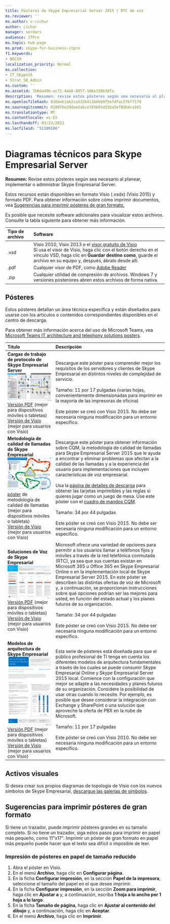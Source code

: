 ```yaml
---
title: Pósteres de Skype Empresarial Server 2015 | RTC de voz
ms.reviewer: ''
ms.author: v-cichur
author: cichur
manager: serdars
audience: ITPro
ms.topic: hub-page
ms.prod: skype-for-business-itpro
f1.keywords:
- NOCSH
localization_priority: Normal
ms.collection:
- IT_Skype16
- Strat_SB_Admin
ms.custom: ''
ms.assetid: 7b6da49b-ac72-4ab0-8957-166e330b38fa
description: 'Resumen: revise estos pósteres según sea necesario al planear, implementar o administrar Skype Empresarial Server.'
ms.openlocfilehash: 816beb1ab2ca332b411bbbb9f5efdfac57bf7179
ms.sourcegitcommit: 01087be29daa3abce7d3b03a55ba5ef8db4ca161
ms.translationtype: MT
ms.contentlocale: es-ES
ms.lasthandoff: 03/23/2021
ms.locfileid: "51109106"
---
```

# <a name="technical-diagrams-for-skype-for-business-server"></a>Diagramas técnicos para Skype Empresarial Server

**Resumen:** Revise estos pósteres según sea necesario al planear, implementar o administrar Skype Empresarial Server.

Estos recursos están disponibles en formato Visio (.vsdx) (Visio 2015) y formato PDF. Para obtener información sobre cómo imprimir documentos, vea [Sugerencias para imprimir pósteres de gran formato.](technical-diagrams.md#tips)

Es posible que necesite software adicionales para visualizar estos archivos. Consulte la tabla siguiente para obtener más información.

|Tipo de archivo|Software|
|:--- |:--- |
|.vsd |Visio 2010, Visio 2013 o el [visor gratuito de Visio](https://go.microsoft.com/fwlink/p/?LinkId=393676) <br/> Si usa el visor de Visio, haga clic con el botón derecho en el vínculo VSD, haga clic en **Guardar destino como**, guarde el archivo en su equipo y, después, ábralo desde allí. |
|.pdf |Cualquier visor de PDF, como [Adobe Reader](https://go.microsoft.com/fwlink/p/?LinkId=393675) |
|.zip |Cualquier utilidad de compresión de archivos. Windows 7 y versiones posteriores abren estos archivos de forma nativa. |

## <a name="posters"></a>Pósteres

Estos pósteres detallan un área técnica específica y están diseñados para usarse con los artículos o contenidos correspondientes disponibles en el centro de descarga.

Para obtener más información acerca del uso de Microsoft Teams, vea [Microsoft Teams IT architecture and telephony solutions posters](/MicrosoftTeams/teams-architecture-solutions-posters).

|Título|Descripción|
|:---|:---|
|**Cargas de trabajo de protocolo de Skype Empresarial Server** <br/>![Póster de cargas de trabajo del protocolo SfB](media/0dccf933-eab3-4793-a8a4-4f6b9b0b4fa0.png)<br/>[Versión PDF](https://go.microsoft.com/fwlink/p/?LinkId=550989) (mejor para dispositivos móviles o tabletas) <br/> [Versión de Visio](https://go.microsoft.com/fwlink/p/?LinkId=550991) (mejor para usuarios con Visio) |Descargue este póster para comprender mejor los requisitos de los servidores y clientes de Skype Empresarial en distintos niveles de complejidad de servicio.<br/> <br/> Tamaño: 11 por 17 pulgadas (varias hojas, convenientemente dimensionadas para imprimir en la mayoría de las impresoras de oficina) <br/> <br/> Este póster se creó con Visio 2015. No debe ser necesaria ninguna modificación para un entorno específico. |
|**Metodología de calidad de llamadas de Skype Empresarial** <br/> ![Versión PDF del](media/69d33707-8dc4-446a-8d72-0a77be59a64a.png)[póster](https://go.microsoft.com/fwlink/p/?LinkId=617899) de metodología de calidad de llamadas (mejor para dispositivos móviles o tabletas) <br/> [Versión de Visio](https://go.microsoft.com/fwlink/p/?LinkId=617900) (mejor para usuarios con Visio) |Descargue este póster para obtener información sobre CQM, la metodología de calidad de llamadas para Skype Empresarial Server 2015 que le ayuda a encontrar y eliminar problemas que afectan a la calidad de las llamadas y a la experiencia del usuario para implementaciones que incluyen características de voz empresarial. <br/> <br/> Usa la [página de detalles de descarga](https://go.microsoft.com/fwlink/p/?LinkId=617898) para obtener las tarjetas imprimibles y las reglas si quieres jugar como un juego de mesa. Use este póster con el [cuadro de mandos CQM](https://go.microsoft.com/fwlink/p/?LinkId=617904). <br/><br/> Tamaño: 34 por 44 pulgadas <br/> <br/> Este póster se creó con Visio 2015. No debe ser necesaria ninguna modificación para un entorno específico. |
|**Soluciones de Voz de Skype Empresarial** <br/> ![Póster de Plan Voice Solutions](media/1d3371f3-d554-4d6b-ac4f-a927bbe50b26.png) <br/> [Versión PDF](https://go.microsoft.com/fwlink/?linkid=869123) (mejor para dispositivos móviles o tabletas) <br/> [Versión de Visio](https://go.microsoft.com/fwlink/?linkid=869124) (mejor para usuarios con Visio) |Microsoft ofrece una variedad de opciones para permitir a los usuarios llamar a teléfonos fijos y móviles a través de la red telefónica conmutada (RTC), ya sea que sus cuentas existan en Microsoft 365 u Office 365 en Skype Empresarial Online o en la implementación local de Skype Empresarial Server 2015. En este póster se describen las distintas ofertas de voz de Microsoft y, a continuación, se proporcionan instrucciones sobre qué opciones podrían ser las mejores para usted, en función del estado actual y los planes futuros de su organización. <br/> <br/> Tamaño: 34 por 44 pulgadas <br/><br/> Este póster se creó con Visio 2015. No debe ser necesaria ninguna modificación para un entorno específico. |
|**Modelos de arquitectura de Skype Empresarial** <br/> ![Modelos de arquitectura de Skype Empresarial](media/0734153f-af7b-4cf3-b095-96bdd1de3fb0.png) <br/> [Versión PDF](https://go.microsoft.com/fwlink/?linkid=869125) (mejor para dispositivos móviles o tabletas) <br/> [Versión de Visio](https://go.microsoft.com/fwlink/?linkid=869126) (mejor para usuarios con Visio) |Esta serie de pósteres está diseñada para que el público profesional de TI tenga en cuenta los diferentes modelos de arquitectura fundamentales a través de los cuales se puede consumir Skype Empresarial Online y Skype Empresarial Server 2015 local. Comience con la configuración que mejor se adapte a las necesidades y planes futuros de su organización. Considere la posibilidad de usar otras cuando lo necesite. Por ejemplo, es posible que desee considerar la integración con Exchange y SharePoint o una solución que aproveche la oferta de PBX en la nube de Microsoft. <br/><br/> Tamaño: 11 por 17 pulgadas <br/><br/> Este póster se creó con Visio 2010. No debe ser necesaria ninguna modificación para un entorno específico. |

## <a name="visual-assets"></a>Activos visuales

Si desea crear sus propios diagramas de topología de Visio con los nuevos símbolos de Skype Empresarial, [descargue las galerías de símbolos](https://go.microsoft.com/fwlink/p/?LinkId=550985).

## <a name="tips-for-printing-large-format-posters"></a>Sugerencias para imprimir pósteres de gran formato

<a name="tips"> </a>

Si tiene un trazador, puede imprimir pósteres grandes en su tamaño completo. Si no tiene un trazador, siga estos pasos para imprimir en papel más pequeño, como 11"x17". Imprimir un póster de gran formato en papel más pequeño puede hacer que el texto sea difícil o imposible de leer.

### <a name="print-posters-on-smaller-paper"></a>Impresión de pósteres en papel de tamaño reducido

1. Abra el póster en Visio.
2. En el menú **Archivo**, haga clic en **Configurar página**.
3. En la ficha **Configurar impresión**, en la sección **Papel de la impresora**, seleccione el tamaño del papel en el que desee imprimir.
4. En la ficha **Configurar impresión**, en la sección **Zoom para imprimir**, haga clic en **Ajustar a** y, a continuación, escriba **1 hoja a lo ancho por 1 hoja a lo largo**.
5. En la ficha **Tamaño de página**, haga clic en **Ajustar al contenido del dibujo** y, a continuación, haga clic en **Aceptar**.
6. En el menú **Archivo**, haga clic en **Imprimir**.